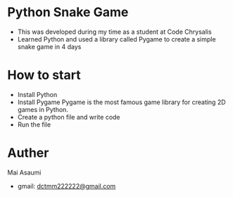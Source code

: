 # Python Snake Game

- This was developed during my time as a student at Code Chrysalis
- Learned Python and used a library called Pygame to create a simple snake game in 4 days

# How to start

- Install Python
- Install Pygame
  Pygame is the most famous game library for creating 2D games in Python.
- Create a python file and write code
- Run the file

# Auther

Mai Asaumi

- gmail: dctmm222222@gmail.com
